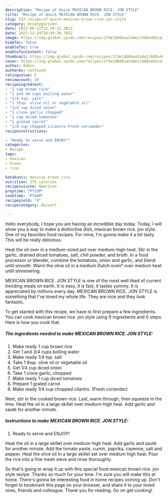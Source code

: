 ```yaml
---
description: "Recipe of Quick MEXICAN BROWN RICE. JON STYLE"
title: "Recipe of Quick MEXICAN BROWN RICE. JON STYLE"
slug: 532-recipe-of-quick-mexican-brown-rice-jon-style
category: Uncategorized
date: 2022-06-12T22:59:11.381Z
date: 2022-12-24T18:44:38.765Z
image: https://img-global.cpcdn.com/recipes/1f4e1db0baa5a0e2/680x482cq70/mexican-brown-rice-jon-style-recipe-main-photo.jpg
hideToc: false
enableToc: true
enableTocContent: false
thumbnail: https://img-global.cpcdn.com/recipes/1f4e1db0baa5a0e2/680x482cq70/mexican-brown-rice-jon-style-recipe-main-photo.jpg
cover: https://img-global.cpcdn.com/recipes/1f4e1db0baa5a0e2/680x482cq70/mexican-brown-rice-jon-style-recipe-main-photo.jpg
author: Admin
authorAv: notfound
ratingvalue: 5
reviewcount: 20
recipeingredient:
- "1 cup brown rice"
- "1 and 34 cups boiling water"
- "1/4 tsp. salt"
- "1 tbsp. olive oil or vegetable oil"
- "1/4 cup diced onion"
- "1 clove garlic chopped"
- "1 cup diced tomatoes"
- "1 grated carrot"
- "1/4 cup chopped cilantro Fresh coriander"
recipeinstructions:

- "Ready to serve and ENJOY!"
categories:
- Recipe
tags:
- mexican
- brown
- rice

katakunci: mexican brown rice 
nutrition: 279 calories
recipecuisine: American
preptime: "PT33M"
cooktime: "PT44M"
recipeyield: "4"
recipecategory: Dessert

---
```



Hello everybody, I hope you are having an incredible day today. Today, I will show you a way to make a distinctive dish, mexican brown rice. jon style. One of my favorites food recipes. For mine, I'm gonna make it a bit tasty. This will be really delicious.

Heat the oil over in a medium-sized pot over medium-high heat. Stir in the garlic, drained diced tomatoes, salt, chili powder, and broth. In a food processor or blender, combine the tomatoes, onion and garlic, and blend until smooth. Warm the olive oil in a medium Dutch oven* over medium heat until shimmering.

MEXICAN BROWN RICE. JON STYLE is one of the most well liked of current trending meals on earth. It is easy, it is fast, it tastes yummy. It is appreciated by millions every day. MEXICAN BROWN RICE. JON STYLE is something that I've loved my whole life. They are nice and they look fantastic.


To get started with this recipe, we have to first prepare a few ingredients. You can cook mexican brown rice. jon style using 9 ingredients and 0 steps. Here is how you cook that.

<!--inarticleads1-->

##### The ingredients needed to make MEXICAN BROWN RICE. JON STYLE:

1. Make ready 1 cup brown rice
1. Get 1 and 3/4 cups boiling water
1. Make ready 1/4 tsp. salt
1. Take 1 tbsp. olive oil or vegetable oil
1. Get 1/4 cup diced onion
1. Take 1 clove garlic, chopped
1. Make ready 1 cup diced tomatoes
1. Prepare 1 grated carrot
1. Make ready 1/4 cup chopped cilantro. (Fresh coriander)


Next, stir in the cooked brown rice. Last, warm through, then squeeze in the lime. Heat the oil in a large skillet over medium-high heat. Add garlic and sauté for another minute. 

<!--inarticleads2-->

##### Instructions to make MEXICAN BROWN RICE. JON STYLE:


1. Ready to serve and ENJOY!

Heat the oil in a large skillet over medium-high heat. Add garlic and sauté for another minute. Add the tomato paste, cumin, paprika, cayenne, salt and pepper. Heat the olive oil In a large skillet set over medium high heat. Pour the rice into a fine mesh sieve and rinse thoroughly. 

So that's going to wrap it up with this special food mexican brown rice. jon style recipe. Thanks so much for your time. I'm sure you will make this at home. There's gonna be interesting food in home recipes coming up. Don't forget to bookmark this page on your browser, and share it to your loved ones, friends and colleague. Thank you for reading. Go on get cooking!
